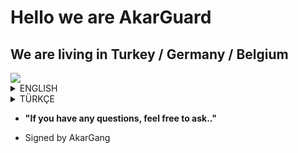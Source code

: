 # Hello we are AkarGuard
## We are living in Turkey / Germany / Belgium

<img src="https://cdn.discordapp.com/attachments/1031646083539021847/1034411784372756490/akar.jpg" />

<details>
  <summary>ENGLISH</summary>
     ‏‏‏‏‏‏‏‏   
     
  <details>
    <summary>WHO WE ARE?</summary>
        We are young people living in Turkey, studying at university and wanting to advance in the fields of software and cyber security. We always wanted to help             other developer teams by sharing our projects as open source. We think that open source sharing is a project that can set an example for other young software           developers. We also have a cyber security company in the Republic of Turkey. Our goal as a company and team is to add something to the world of software and           cybersecurity. We are the AkarGuard team.
  </details>
  
  <details>
    <summary>OUR PROJECTS</summary>
        We have a few projects that we are currently developing.
              ‏‏‏‏‏‏‏‏   
    
        <details>
          <summary>AkarGuard</summary>
        AkarGuard = It is a project that prevents DDoS / DoS attacks at all layers with its artificial intelligence. When we did stress tests in our project, it met           814GB requests in 24 hours and proved itself without crashing.
        </details>
        <details>
          <summary>AkarGuard DDoS Stresser</summary>
             The AkarGuard DDoS Stresser project is stress-tested by sending a large amount of requests to a site with permission to test it. We analyze the high                    demand load on the site and start working on the necessary protection measures.
        </details>
        <details>
          <summary>AkarGuard Servers</summary>
             We host AkarGuard servers within our own structure. We sponsor many famous people, institutions and popular games. Where's we sponsors: "Dungeon Rampage,                Can Foster, dStat"
        </details>
        <details>
          <summary>TurnLab PDF viewer</summary>
             Some of the departments we studied at the university were done by distance education. Sometimes we couldn't keep up with the instructor's pace or we had                to check some parts from the previous pages. Therefore, as a project, we share this system as open source for distance education students.
        </details>
    
  </details>

</details>

<details>
  <summary>TÜRKÇE</summary>
     ‏‏‏‏‏‏‏‏   
     
    <details>
      <summary>BİZ KİMİZ?</summary>
    Türkiye'de yaşayan, üniversitede okuyan, yazılım ve siber güvenlik alanlarında ilerlemek isteyen gençleriz. Projelerimizi açık kaynak olarak paylaşarak her zaman       diğer geliştirici ekiplere yardımcı olmak istedik. Açık kaynak paylaşımının diğer genç yazılımcılara örnek olabilecek bir proje olduğunu düşünüyoruz. Türkiye           Cumhuriyeti'nde de bir siber güvenlik şirketimiz var. Şirket ve ekip olarak hedefimiz, yazılım ve siber güvenlik dünyasına bir şeyler katmaktır. Biz AkarGuard         ekibiyiz.
    </details>
  <details>
    <summary>PROJELERİMİZ</summary>
       Şu anda geliştirmekte olduğumuz birkaç projemiz var.
    ‏‏‏‏‏‏‏‏   
    
        <details>
          <summary>AkarGuard</summary>
        AkarGuard = Yapay zekası ile tüm katmanlarda DDoS/DoS saldırılarını engelleyen bir projedir. Projemizde stres testleri yaptığımızda 24 saat içinde 814GB               talepleri karşıladı ve çökmeden kendini kanıtladı.
        </details>
        <details>
          <summary>AKARGUARD DDoS Stresser</summary>
             AkarGuard DDoS Stresser projesi, test izni olan bir siteye çok sayıda istek gönderilerek stres testi yapılır. Sahadaki yüksek talep yükünü analiz ediyor                ve gerekli koruma önlemleri üzerinde çalışmaya başlıyoruz.
        </details>
        <details>
          <summary>AkarGuard Servers</summary>
             AkarGuard sunucularını kendi bünyemizde barındırmaktayız. Birçok ünlü kişi, kurum ve popüler oyuna sponsor oluyoruz. Sponsor olduğumuz yer= Dungeon                    Rampage, Can Foster, dStat
        </details>
        <details>
          <summary>TurnLab PDF viewer</summary>
             Üniversitede okuduğumuz bölümlerin bir kısmı uzaktan eğitimle yapılıyordu. Bazen hocanın hızına yetişemedik ya da önceki sayfalardan bazı bölümleri                    kontrol etmek zorunda kaldık. Bu nedenle proje olarak bu sistemi uzaktan eğitim öğrencileri için açık kaynak olarak paylaşıyoruz.
        </details>
    
  </details>

</details>




-  **"If you have any questions, feel free to ask.."** 

- Signed by AkarGang
